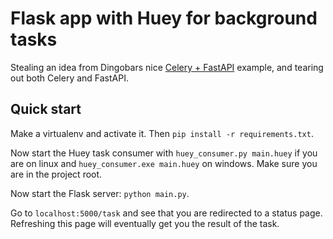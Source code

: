 # Flask app with Huey for background tasks
Stealing an idea from Dingobars nice [Celery + FastAPI](https://github.com/dingobar/fast-api-celery) example, 
and tearing out both Celery and FastAPI.

## Quick start
Make a virtualenv and activate it. Then
`pip install -r requirements.txt`. 

Now start the Huey task consumer with 
`huey_consumer.py main.huey` if you are on linux and
`huey_consumer.exe main.huey` on windows. Make sure you are in the project root. 

Now start the Flask server: `python main.py`. 

Go to `localhost:5000/task` and see that you are redirected to a status page. 
Refreshing this page will eventually get you the result of the task. 